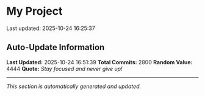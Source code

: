 # My Project


Last updated: 2025-10-24 16:25:37























































































































































































































































































































































































































































































































































































































































































































































































































































































































































































































































































































































































































































































































































































































































































































































































































































































































































































































































































































































































































































































































































































































































































































































































































































































































































































































































































































































































































































































































































































































































































































































































































































































































## Auto-Update Information

**Last Updated:** 2025-10-24 16:51:39
**Total Commits:** 2800
**Random Value:** 4444
**Quote:** _Stay focused and never give up!_

---
_This section is automatically generated and updated._
